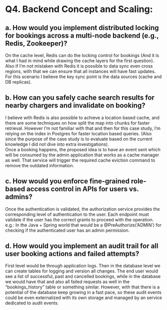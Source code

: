 # Q4. Backend Concept and Scaling: 

## a.	How would you implement distributed locking for bookings across a multi-node backend (e.g., Redis, Zookeeper)? 

On the cache level, Redis can do the locking control for bookings (And it is what I had in mind while drawing the cache layers for the first question). Also if I’m not mistaken with Redis it is possible to data sync even cross regions, with that we can ensure that all instances will have fast updates. For this scenario I believe the key sync point is the data sources (cache and DB replicas).

## b. How can you safely cache search results for nearby chargers and invalidate on booking? 

I believe with Redis is also possible to achieve a location based cache, and there are some techniques on how split the map into chunks for faster retrieval. However I’m not familiar with that and then for this case study, I’m relying on the index in Postgres for faster location based queries. (Also since the purpose of the case study is to evaluate based on the current knowledge I did not dive into extra investigations).  
Once a booking happens, the proposed idea is to have an event sent which will be consumed by the admin application that works as a cache manager as well. That service will trigger the required cache eviction command to remove the outdated information. 

## c. How would you enforce fine-grained role-based access control in APIs for users vs. admins? 

Once the authentication is validated, the authorization service provides the corresponding level of authentication to the user. Each endpoint must validate if the user has the correct grants to proceed with the operation. e.g.: In the Java + Spring world that would be a @PreAuthorize(‘ADMIN’) for checking if the authenticated user has an admin permission.

## d. How would you implement an audit trail for all user booking actions and failed attempts?

First level would be through application logs. Then in the database level we can create tables for logging and version all changes. The end user would see a list of successful, past and cancelled bookings, while in the database we would have that and also all failed requests as well in the “bookings_history” table or something similar.
However, with that there is a potential of the database keep growing in a fast pace, so these audit events could be even externalized with its own storage and managed by an service dedicated to audit events.
